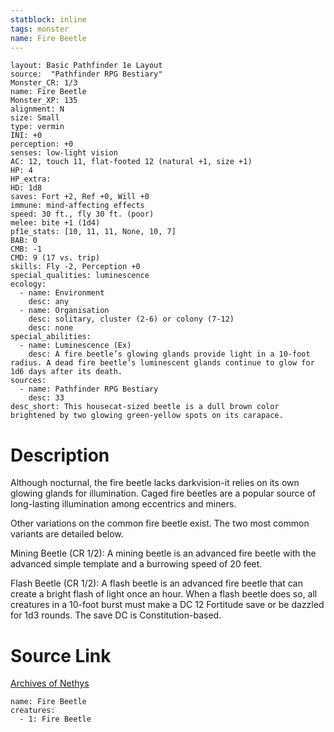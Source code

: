 ```yaml
---
statblock: inline
tags: monster
name: Fire Beetle
---
```

```statblock
layout: Basic Pathfinder 1e Layout
source:  "Pathfinder RPG Bestiary"
Monster_CR: 1/3
name: Fire Beetle
Monster_XP: 135
alignment: N
size: Small
type: vermin
INI: +0
perception: +0
senses: low-light vision
AC: 12, touch 11, flat-footed 12 (natural +1, size +1)
HP: 4
HP_extra: 
HD: 1d8
saves: Fort +2, Ref +0, Will +0
immune: mind-affecting effects
speed: 30 ft., fly 30 ft. (poor)
melee: bite +1 (1d4)
pf1e_stats: [10, 11, 11, None, 10, 7]
BAB: 0
CMB: -1
CMD: 9 (17 vs. trip)
skills: Fly -2, Perception +0
special_qualities: luminescence
ecology:
  - name: Environment
    desc: any
  - name: Organisation
    desc: solitary, cluster (2-6) or colony (7-12)
    desc: none
special_abilities:
  - name: Luminescence (Ex)
    desc: A fire beetle’s glowing glands provide light in a 10-foot radius. A dead fire beetle’s luminescent glands continue to glow for 1d6 days after its death.
sources:
  - name: Pathfinder RPG Bestiary
    desc: 33
desc_short: This housecat-sized beetle is a dull brown color brightened by two glowing green-yellow spots on its carapace.
```
# Description
Although nocturnal, the fire beetle lacks darkvision-it relies on its own glowing glands for illumination. Caged fire beetles are a popular source of long-lasting illumination among eccentrics and miners.

Other variations on the common fire beetle exist. The two most common variants are detailed below.

Mining Beetle (CR 1/2): A mining beetle is an advanced fire beetle with the advanced simple template and a burrowing speed of 20 feet.

Flash Beetle (CR 1/2): A flash beetle is an advanced fire beetle that can create a bright flash of light once an hour. When a flash beetle does so, all creatures in a 10-foot burst must make a DC 12 Fortitude save or be dazzled for 1d3 rounds. The save DC is Constitution-based.
# Source Link
[Archives of Nethys](https://aonprd.com/MonsterDisplay.aspx?ItemName=Fire%20Beetle)
```encounter-table
name: Fire Beetle
creatures:
  - 1: Fire Beetle
```
